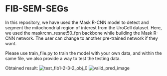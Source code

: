 # FIB-SEM-SEGs
In this repository, we have used the Mask R-CNN model to detect and segment the mitochondrial region of interest from the UroCell dataset. Here, we used the maskrcnn_resnet50_fpn backbone while building the Mask R-CNN network. The user can change to another pre-trained network if they want.

Please use train_file.py to train the model with your own data, and within the same file, we also provide a way to test the testing data.

Obtained result:
![test_fib1-2-3-2_obj_0](https://github.com/Yuvi-416/FIB-SEM-SEGs/assets/65744819/6e064ce0-7ef8-4fac-b9f9-9d2aa54fcb1c)
![valid_pred_image](https://github.com/Yuvi-416/FIB-SEM-SEGs/assets/65744819/8a85daac-f902-40a9-9abf-888490f9286c)
